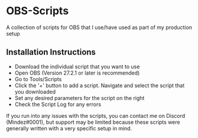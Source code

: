 # OBS-Scripts
A collection of scripts for OBS that I use/have used as part of my production setup

## Installation Instructions
- Download the individual script that you want to use
- Open OBS (Version 27.2.1 or later is recommended)
- Go to Tools/Scripts
- Click the '+' button to add a script. Navigate and select the script that you downloaded
- Set any desired parameters for the script on the right
- Check the Script Log for any errors

If you run into any issues with the scripts, you can contact me on Discord (Mindez#0001), but support may be limited because these scripts were generally written with a very specific setup in mind.
